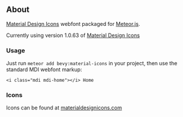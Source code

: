 ## About

[Material Design Icons](http://materialdesignicons.com/) webfont packaged for [Meteor.js](http://meteor.com).

Currently using version 1.0.63 of [Material Design Icons](http://materialdesignicons.com/)

### Usage

Just run `meteor add bevy:material-icons` in your project, then use the standard MDI webfont markup:

    <i class="mdi mdi-home"></i> Home



### Icons

Icons can be found at [materialdesignicons.com](http://materialdesignicons.com)
